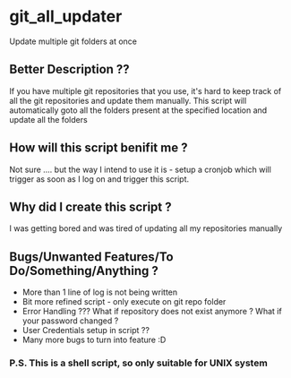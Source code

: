 # git_all_updater
Update multiple git folders at once 

## Better Description ??
If you have multiple git repositories that you use, it's hard to keep track of all the git repositories and update them manually.
This script will automatically goto all the folders present at the specified location and update all the folders

## How will this script benifit me ?
Not sure .... but the way I intend to use it is - setup a cronjob which will trigger as soon as I log on and trigger this script.

## Why did I create this script ?
I was getting bored and was tired of updating all my repositories manually

## Bugs/Unwanted Features/To Do/Something/Anything ?

- More than 1 line of log is not being written
- Bit more refined script - only execute on git repo folder
- Error Handling ??? What if repository does not exist anymore ? What if your password changed ?
- User Credentials setup in script ??
- Many more bugs to turn into feature :D

### P.S. This is a shell script, so only suitable for UNIX system
